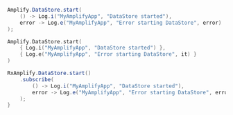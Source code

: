 <amplify-block-switcher>
<amplify-block name="Java">

```java
Amplify.DataStore.start(
    () -> Log.i("MyAmplifyApp", "DataStore started"),
    error -> Log.e("MyAmplifyApp", "Error starting DataStore", error)
);
```

</amplify-block>
<amplify-block name="Kotlin">

```kotlin
Amplify.DataStore.start(
    { Log.i("MyAmplifyApp", "DataStore started") },
    { Log.e("MyAmplifyApp", "Error starting DataStore", it) }
)
```

</amplify-block>
<amplify-block name="RxJava">

```java
RxAmplify.DataStore.start()
    .subscribe(
        () -> Log.i("MyAmplifyApp", "DataStore started"),
        error -> Log.e("MyAmplifyApp", "Error starting DataStore", error)
    );
}
```

</amplify-block>
</amplify-block-switcher>

